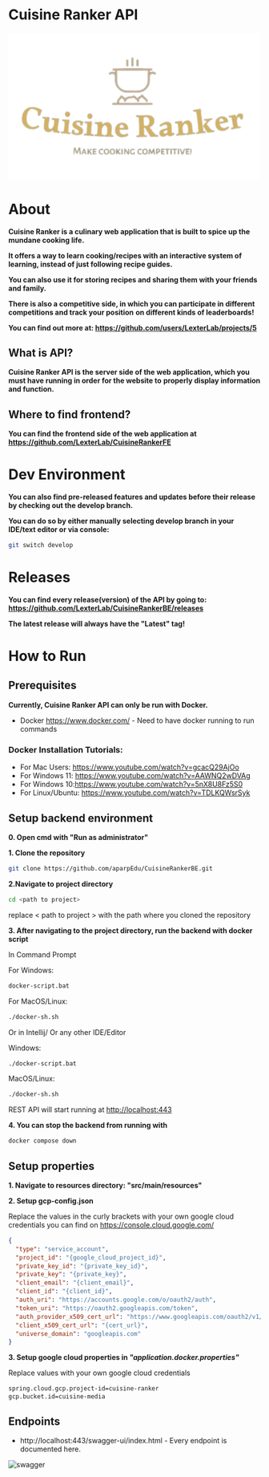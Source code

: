 # Cuisine Ranker API

![logo](logo.svg)

# About

**Cuisine Ranker is a culinary web application that is built to spice up the mundane cooking life.**

**It offers a way to learn cooking/recipes with an interactive system of learning, instead of just following recipe guides.**

**You can also use it for storing recipes and sharing them with your friends and family.**

**There is also a competitive side, in which you can participate in different competitions and track your position**
**on different kinds of leaderboards!**

**You can find out more at: https://github.com/users/LexterLab/projects/5**

## What is API?

**Cuisine Ranker API is the server side of the web application, which you must have running in order for the website to**
**properly display information and function.**

## Where to find frontend?
**You can find the frontend side of the web application at https://github.com/LexterLab/CuisineRankerFE**

# Dev Environment
**You can also find pre-released features and updates before their release by checking out the develop branch.**

**You can do so by either manually selecting develop branch in your IDE/text editor or via console:**
```bash
git switch develop
```

# Releases

**You can find every release(version) of the API by going to:  https://github.com/LexterLab/CuisineRankerBE/releases**

**The latest release will always have the "Latest" tag!**

# How to Run

## Prerequisites
**Currently, Cuisine Ranker API can only be run with Docker.**
+ Docker https://www.docker.com/ - Need to have docker running to run commands

### Docker Installation Tutorials:
+ For Mac Users: https://www.youtube.com/watch?v=gcacQ29AjOo
+ For Windows 11: https://www.youtube.com/watch?v=AAWNQ2wDVAg
+ For Windows 10:https://www.youtube.com/watch?v=5nX8U8Fz5S0
+ For Linux/Ubuntu: https://www.youtube.com/watch?v=TDLKQWsrSyk

## Setup backend environment
**0. Open cmd with "Run as administrator"**


**1. Clone the repository**

```bash
git clone https://github.com/aparpEdu/CuisineRankerBE.git
```

**2.Navigate to project directory**
```bash
cd <path to project>
```
replace < path to project > with the path where you cloned the repository



**3. After navigating to the project directory, run the backend with docker script**

In Command Prompt

For Windows:
```bash
docker-script.bat
```

For MacOS/Linux:
```bash
./docker-sh.sh
```

Or in Intellij/ Or any other IDE/Editor

Windows:
```bash
./docker-script.bat
```

MacOS/Linux:
```bash
./docker-sh.sh
```


REST API will start running at <http://localhost:443>

**4. You can stop the backend from running with**

```bash
docker compose down
```
## Setup properties


**1. Navigate to resources directory: "src/main/resources"**

**2. Setup gcp-config.json**

Replace the values in the curly brackets with your own google cloud credentials you can find on 
https://console.cloud.google.com/

```json
{
  "type": "service_account",
  "project_id": "{google_cloud_project_id}",
  "private_key_id": "{private_key_id}",
  "private_key": "{private_key}",
  "client_email": "{client_email}",
  "client_id": "{client_id}",
  "auth_uri": "https://accounts.google.com/o/oauth2/auth",
  "token_uri": "https://oauth2.googleapis.com/token",
  "auth_provider_x509_cert_url": "https://www.googleapis.com/oauth2/v1/certs",
  "client_x509_cert_url": "{cert_url}",
  "universe_domain": "googleapis.com"
}
```


**3. Setup google cloud properties in *"application.docker.properties"***

Replace values with your own google cloud credentials

```properties
spring.cloud.gcp.project-id=cuisine-ranker
gcp.bucket.id=cuisine-media
```

## Endpoints
+ http://localhost:443/swagger-ui/index.html - Every endpoint is documented here.

![swagger](https://i.ibb.co/pRCtGHw/swagger.jpg)
